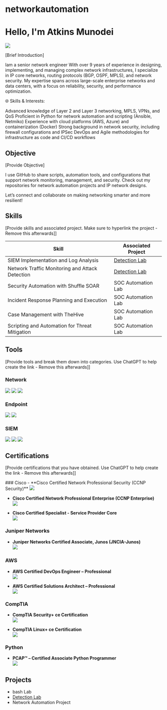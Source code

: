 # networkautomation

# Hello, I'm Atkins Munodei
<a href="www.linkedin.com/in/atkins-munodei-7a514a51"/><img src="https://img.shields.io/badge/-LinkedIn-0072b1?&style=for-the-badge&logo=linkedin&logoColor=white" /></a>

[Brief Introduction]

Iam a senior network engineer With over 9 years of experience in designing, implementing, and managing complex network infrastructures, I specialize in IP core networks, routing protocols (BGP, OSPF, MPLS), and network security. My expertise spans across large-scale enterprise networks and data centers, with a focus on reliability, security, and performance optimization.

🌐 Skills & Interests:

Advanced knowledge of Layer 2 and Layer 3 networking, MPLS, VPNs, and QoS
Proficient in Python for network automation and scripting (Ansible, Netmiko)
Experience with cloud platforms (AWS, Azure) and containerization (Docker)
Strong background in network security, including firewall configurations and IPSec
DevOps and Agile methodologies for infrastructure as code and CI/CD workflows

## Objective
[Provide Objective]

I use GitHub to share scripts, automation tools, and configurations that support network monitoring, management, and security. Check out my repositories for network automation projects and IP network designs.

Let’s connect and collaborate on making networking smarter and more resilient!

## Skills
[Provide skills and associated project. Make sure to hyperlink the project - Remove this afterwards]]

| Skill                                         | Associated Project         |
|-----------------------------------------------|----------------------------|
| SIEM Implementation and Log Analysis          | <a href="https://google.com">Detection Lab</a>|
| Network Traffic Monitoring and Attack Detection | <a href="[https://google.com](https://github.com/amunodei/networkautomation1/tree/main)">Detection Lab</a>|
| Security Automation with Shuffle SOAR         | SOC Automation Lab|
| Incident Response Planning and Execution      | SOC Automation Lab|
| Case Management with TheHive                  | SOC Automation Lab|
| Scripting and Automation for Threat Mitigation | SOC Automation Lab|

## Tools
[Provide tools and break them down into categories. Use ChatGPT to help create the link - Remove this afterwards]]

### Network
<div>
    <img src="https://img.shields.io/badge/-Wireshark-1679A7?&style=for-the-badge&logo=Wireshark&logoColor=white" />
    <img src="https://img.shields.io/badge/-Suricata-EF3B2D?&style=for-the-badge&logo=Suricata&logoColor=white" />
    <img src="https://img.shields.io/badge/-Zeek-777BB4?&style=for-the-badge&logo=Zeek&logoColor=white" />
</div>

### Endpoint
<div>
    <img src="https://img.shields.io/badge/-Microsoft_Defender_for_Endpoint-00A4EF?&style=for-the-badge&logo=Microsoft&logoColor=white" />
    <img src="https://img.shields.io/badge/-Velociraptor-4B275F?&style=for-the-badge&logo=Velociraptor&logoColor=white" />
</div>

### SIEM
<div>
    <img src="https://img.shields.io/badge/-Microsoft_Sentinel-0078D4?&style=for-the-badge&logo=Microsoft&logoColor=white" />
    <img src="https://img.shields.io/badge/-Splunk-000000?&style=for-the-badge&logo=Splunk&logoColor=white" />
    <img src="https://img.shields.io/badge/-Elastic-005571?&style=for-the-badge&logo=Elastic&logoColor=white" />
</div>

## Certifications
[Provide certifications that you have obtained. Use ChatGPT to help create the link - Remove this afterwards]]
<div>
### Cisco
- **Cisco Certified Network Professional Security (CCNP Security)**  
  <image src="https://img.shields.io/badge/-CCNP_Security-1BA0D7?style=for-the-badge&logo=Cisco&logoColor=white"/>

- **Cisco Certified Network Professional Enterprise (CCNP Enterprise)**  
  <image src="https://img.shields.io/badge/-CCNP_Enterprise-1BA0D7?style=for-the-badge&logo=Cisco&logoColor=white"/>

- **Cisco Certified Specialist - Service Provider Core**  
  <image src="https://img.shields.io/badge/-Cisco_Specialist_Service_Provider_Core-1BA0D7?style=for-the-badge&logo=Cisco&logoColor=white"/>

### Juniper Networks
- **Juniper Networks Certified Associate, Junos (JNCIA-Junos)**  
  <image src="https://img.shields.io/badge/-JNCIA_Junos-0074BE?style=for-the-badge&logo=Juniper_Networks&logoColor=white"/>

### AWS
- **AWS Certified DevOps Engineer – Professional**  
  <image src="https://img.shields.io/badge/-AWS_DevOps_Engineer_Professional-FF9900?style=for-the-badge&logo=Amazon-AWS&logoColor=white"/>

- **AWS Certified Solutions Architect – Professional**  
  <image src="https://img.shields.io/badge/-AWS_Solutions_Architect_Professional-FF9900?style=for-the-badge&logo=Amazon-AWS&logoColor=white"/>

### CompTIA
- **CompTIA Security+ ce Certification**  
  <image src="https://img.shields.io/badge/-Security%2B-FF0000?style=for-the-badge&logo=CompTIA&logoColor=white"/>

- **CompTIA Linux+ ce Certification**  
  <image src="https://img.shields.io/badge/-Linux%2B-FF0000?style=for-the-badge&logo=CompTIA&logoColor=white"/>

### Python
- **PCAP™ – Certified Associate Python Programmer**  
  <image src="https://img.shields.io/badge/-PCAP_Python_Associate-3776AB?style=for-the-badge&logo=Python&logoColor=white"/>

</div>

## Projects
- bash Lab
-  <a href="[https://google.com](https://github.com/amunodei/networkautomation1/tree/main)">Detection Lab</a>
- Network  Automation Project
